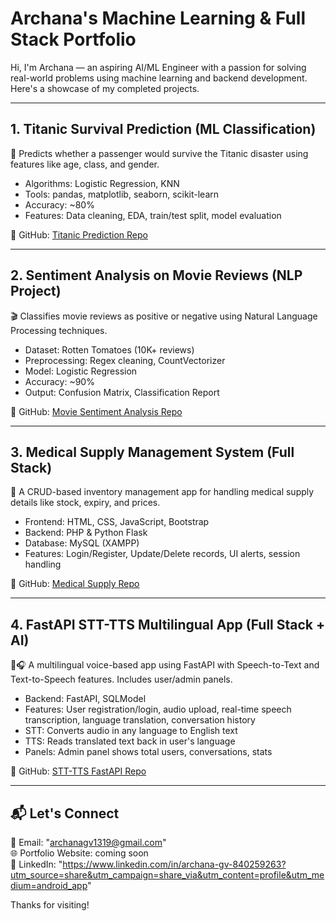 #  Archana's Machine Learning & Full Stack Portfolio

Hi, I'm Archana — an aspiring AI/ML Engineer with a passion for solving real-world problems using machine learning and backend development. Here's a showcase of my completed projects.

---

##  1. Titanic Survival Prediction (ML Classification)

🚢 Predicts whether a passenger would survive the Titanic disaster using features like age, class, and gender.

- Algorithms: Logistic Regression, KNN
- Tools: pandas, matplotlib, seaborn, scikit-learn
- Accuracy: ~80%
- Features: Data cleaning, EDA, train/test split, model evaluation

📎 GitHub: [Titanic Prediction Repo](https://github.com/your-username/titanic-survival-prediction)

---

##  2. Sentiment Analysis on Movie Reviews (NLP Project)

🎬 Classifies movie reviews as positive or negative using Natural Language Processing techniques.

- Dataset: Rotten Tomatoes (10K+ reviews)
- Preprocessing: Regex cleaning, CountVectorizer
- Model: Logistic Regression
- Accuracy: ~90%
- Output: Confusion Matrix, Classification Report

📎 GitHub: [Movie Sentiment Analysis Repo](https://github.com/your-username/movie-review-sentiment-analysis)

---

##  3. Medical Supply Management System (Full Stack)

🏥 A CRUD-based inventory management app for handling medical supply details like stock, expiry, and prices.

- Frontend: HTML, CSS, JavaScript, Bootstrap
- Backend: PHP & Python Flask
- Database: MySQL (XAMPP)
- Features: Login/Register, Update/Delete records, UI alerts, session handling

📎 GitHub: [Medical Supply Repo](https://github.com/your-username/medical-supply-system)

---

##  4. FastAPI STT-TTS Multilingual App (Full Stack + AI)

🎤🎧 A multilingual voice-based app using FastAPI with Speech-to-Text and Text-to-Speech features. Includes user/admin panels.

- Backend: FastAPI, SQLModel
- Features: User registration/login, audio upload, real-time speech transcription, language translation, conversation history
- STT: Converts audio in any language to English text
- TTS: Reads translated text back in user's language
- Panels: Admin panel shows total users, conversations, stats

📎 GitHub: [STT-TTS FastAPI Repo](https://github.com/your-username/stt-tts-fastapi-app)

---

## 📬 Let's Connect

📧 Email: "archanagv1319@gmail.com"  
🌐 Portfolio Website: coming soon  
🔗 LinkedIn: "https://www.linkedin.com/in/archana-gv-840259263?utm_source=share&utm_campaign=share_via&utm_content=profile&utm_medium=android_app"

Thanks for visiting!
